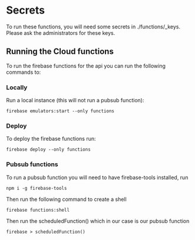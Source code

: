 
# Secrets

To run these functions, you will need some secrets in ./functions/_keys.
Please ask the administrators for these keys.

## Running the Cloud functions

To run the firebase functions for the api you can run the following commands to:

### Locally
Run a local instance (this will not run a pubsub function):
```
firebase emulators:start --only functions
```

### Deploy
To deploy the firebase functions run:
```
firebase deploy --only functions
```

### Pubsub functions
To run a pubsub function you will need to have firebase-tools installed, run
```
npm i -g firebase-tools
```
Then run the following command to create a shell
```
firebase functions:shell
```
Then run the scheduledFunction() which in our case is our pubsub function
```
firebase > scheduledFunction()
```
